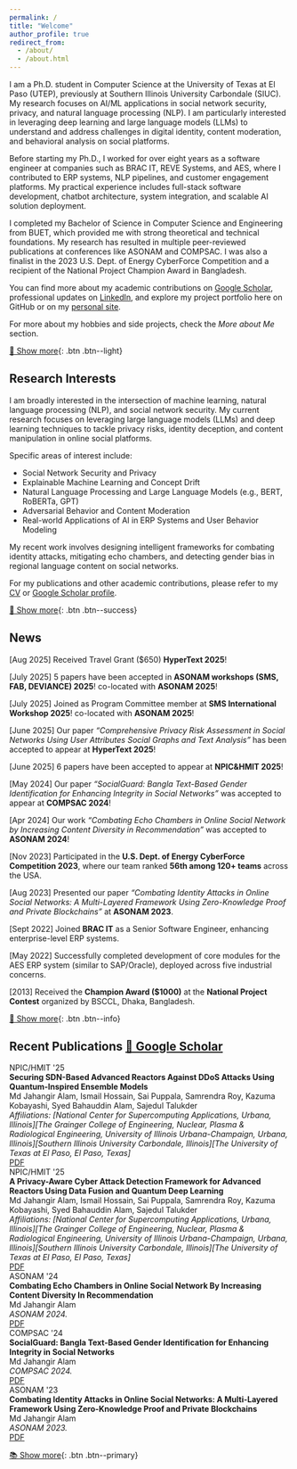 ```yaml
---
permalink: /
title: "Welcome"
author_profile: true
redirect_from:
  - /about/
  - /about.html
---
```


I am a Ph.D. student in Computer Science at the University of Texas at El Paso (UTEP), previously at Southern Illinois University Carbondale (SIUC). My research focuses on AI/ML applications in social network security, privacy, and natural language processing (NLP). I am particularly interested in leveraging deep learning and large language models (LLMs) to understand and address challenges in digital identity, content moderation, and behavioral analysis on social platforms.

Before starting my Ph.D., I worked for over eight years as a software engineer at companies such as BRAC IT, REVE Systems, and AES, where I contributed to ERP systems, NLP pipelines, and customer engagement platforms. My practical experience includes full-stack software development, chatbot architecture, system integration, and scalable AI solution deployment.

I completed my Bachelor of Science in Computer Science and Engineering from BUET, which provided me with strong theoretical and technical foundations. My research has resulted in multiple peer-reviewed publications at conferences like ASONAM and COMPSAC. I was also a finalist in the 2023 U.S. Dept. of Energy CyberForce Competition and a recipient of the National Project Champion Award in Bangladesh.

You can find more about my academic contributions on [Google Scholar](https://scholar.google.com/citations?user=v7hMP8kAAAAJ&hl=en), professional updates on [LinkedIn](https://www.linkedin.com/in/jahangircsebuet/), and explore my project portfolio here on GitHub or on my [personal site](https://jahangircsebuet.github.io/).

For more about my hobbies and side projects, check the *More about Me* section.

[👤 Show more](about.html){: .btn .btn--light}

## Research Interests

I am broadly interested in the intersection of machine learning, natural language processing (NLP), and social network security. My current research focuses on leveraging large language models (LLMs) and deep learning techniques to tackle privacy risks, identity deception, and content manipulation in online social platforms.

Specific areas of interest include:

- Social Network Security and Privacy
- Explainable Machine Learning and Concept Drift
- Natural Language Processing and Large Language Models (e.g., BERT, RoBERTa, GPT)
- Adversarial Behavior and Content Moderation
- Real-world Applications of AI in ERP Systems and User Behavior Modeling

My recent work involves designing intelligent frameworks for combating identity attacks, mitigating echo chambers, and detecting gender bias in regional language content on social networks.

For my publications and other academic contributions, please refer to my [CV](files/CV.pdf) or [Google Scholar profile](https://scholar.google.com/citations?user=v7hMP8kAAAAJ&hl=en).

[🔬 Show more](research.html){: .btn .btn--success} 


## News 

[Aug 2025] Received Travel Grant ($650) **HyperText 2025**!

[July 2025] 5 papers have been accepted in **ASONAM workshops (SMS, FAB, DEVIANCE) 2025**! co-located with **ASONAM 2025**!

[July 2025] Joined as Program Committee member at **SMS International Workshop 2025**! co-located with **ASONAM 2025**!

[June 2025] Our paper *“Comprehensive Privacy Risk Assessment in Social Networks Using User Attributes Social Graphs and Text Analysis”* has been accepted to appear at **HyperText 2025**!

[June 2025] 6 papers have been accepted to appear at **NPIC&HMIT 2025**!

[May 2024] Our paper *“SocialGuard: Bangla Text-Based Gender Identification for Enhancing Integrity in Social Networks”* was accepted to appear at **COMPSAC 2024**!

[Apr 2024] Our work *“Combating Echo Chambers in Online Social Network by Increasing Content Diversity in Recommendation”* was accepted to **ASONAM 2024**!

[Nov 2023] Participated in the **U.S. Dept. of Energy CyberForce Competition 2023**, where our team ranked **56th among 120+ teams** across the USA.

[Aug 2023] Presented our paper *“Combating Identity Attacks in Online Social Networks: A Multi-Layered Framework Using Zero-Knowledge Proof and Private Blockchains”* at **ASONAM 2023**.

[Sept 2022] Joined **BRAC IT** as a Senior Software Engineer, enhancing enterprise-level ERP systems.

[May 2022] Successfully completed development of core modules for the AES ERP system (similar to SAP/Oracle), deployed across five industrial concerns.

[2013] Received the **Champion Award ($1000)** at the **National Project Contest** organized by BSCCL, Dhaka, Bangladesh.

[📰 Show more](news.html){: .btn .btn--info}  


## Recent Publications [📄 Google Scholar](https://scholar.google.com/citations?user=v7hMP8kAAAAJ&hl=en)

<div class="pub-list">



<div class="pub-item">
  <div class="pub-venue"><span class="label">NPIC/HMIT '25</span></div>
  <div class="pub-title"><strong>Securing SDN-Based Advanced Reactors Against DDoS Attacks Using Quantum-Inspired Ensemble Models
</strong></div>
  <div class="pub-authors">Md Jahangir Alam, Ismail Hossain, Sai Puppala, Samrendra Roy, Kazuma Kobayashi, Syed Bahauddin Alam, Sajedul Talukder</div>
  <div class="pub-venue"><em>Affiliations: [National Center for Supercomputing Applications, Urbana, Illinois][The Grainger College of Engineering, Nuclear, Plasma & Radiological Engineering, University of Illinois Urbana-Champaign, Urbana, Illinois][Southern Illinois University Carbondale, Illinois][The University of Texas at El Paso,
El Paso, Texas]</em></div>
  <a class="btn btn--primary" href="/files/echo-chamber-asonam24.pdf">PDF</a>
</div>

<div class="pub-item">
  <div class="pub-venue"><span class="label">NPIC/HMIT '25</span></div>
  <div class="pub-title"><strong>A Privacy-Aware Cyber Attack Detection Framework for Advanced Reactors Using Data Fusion and Quantum Deep Learning
</strong></div>
  <div class="pub-authors">Md Jahangir Alam, Ismail Hossain, Sai Puppala, Samrendra Roy, Kazuma Kobayashi, Syed Bahauddin Alam, Sajedul Talukder</div>
  <div class="pub-venue"><em>Affiliations: [National Center for Supercomputing Applications, Urbana, Illinois][The Grainger College of Engineering, Nuclear, Plasma & Radiological Engineering, University of Illinois Urbana-Champaign, Urbana, Illinois][Southern Illinois University Carbondale, Illinois][The University of Texas at El Paso,
El Paso, Texas]</em></div>
  <a class="btn btn--primary" href="/files/echo-chamber-asonam24.pdf">PDF</a>
</div>



<div class="pub-item">
  <div class="pub-venue"><span class="label">ASONAM '24</span></div>
  <div class="pub-title"><strong>Combating Echo Chambers in Online Social Network By Increasing Content Diversity In Recommendation</strong></div>
  <div class="pub-authors">Md Jahangir Alam</div>
  <div class="pub-venue"><em>ASONAM 2024.</em></div>
  <a class="btn btn--primary" href="/files/echo-chamber-asonam24.pdf">PDF</a>
</div>

<div class="pub-item">
  <div class="pub-venue"><span class="label">COMPSAC '24</span></div>
  <div class="pub-title"><strong>SocialGuard: Bangla Text-Based Gender Identification for Enhancing Integrity in Social Networks</strong></div>
  <div class="pub-authors">Md Jahangir Alam</div>
  <div class="pub-venue"><em>COMPSAC 2024.</em></div>
  <a class="btn btn--primary" href="/files/socialguard-compsac24.pdf">PDF</a>
</div>

<div class="pub-item">
  <div class="pub-venue"><span class="label">ASONAM '23</span></div>
  <div class="pub-title"><strong>Combating Identity Attacks in Online Social Networks: A Multi-Layered Framework Using Zero-Knowledge Proof and Private Blockchains</strong></div>
  <div class="pub-authors">Md Jahangir Alam</div>
  <div class="pub-venue"><em>ASONAM 2023.</em></div>
  <a class="btn btn--primary" href="/files/identity-attack-asonam23.pdf">PDF</a>
</div>

</div>

[📚 Show more](publications.html){: .btn .btn--primary}  
